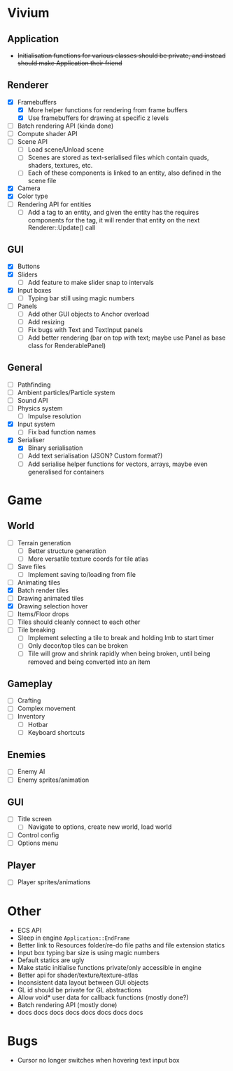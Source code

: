 # Vivium
## Application
- ~~Initialisation functions for various classes should be private, and instead should make Application their friend~~

## Renderer
- [x] Framebuffers
    - [x] More helper functions for rendering from frame buffers
    - [x] Use framebuffers for drawing at specific z levels
- [ ] Batch rendering API (kinda done)
- [ ] Compute shader API
- [ ] Scene API
    - [ ] Load scene/Unload scene
    - [ ] Scenes are stored as text-serialised files which contain quads, shaders, textures, etc.
    - [ ] Each of these components is linked to an entity, also defined in the scene file
- [x] Camera
- [x] Color type
- [ ] Rendering API for entities
    - [ ] Add a tag to an entity, and given the entity has the requires components for the tag, it will render that entity on the next Renderer::Update() call

## GUI
- [x] Buttons
- [x] Sliders
    - [ ] Add feature to make slider snap to intervals
- [x] Input boxes
    - [ ] Typing bar still using magic numbers
- [ ] Panels
    - [ ] Add other GUI objects to Anchor overload
    - [ ] Add resizing
    - [ ] Fix bugs with Text and TextInput panels
    - [ ] Add better rendering (bar on top with text; maybe use Panel as base class for RenderablePanel)

## General
- [ ] Pathfinding
- [ ] Ambient particles/Particle system
- [ ] Sound API
- [ ] Physics system
    - [ ] Impulse resolution
- [x] Input system
    - [ ] Fix bad function names
- [x] Serialiser
    - [x] Binary serialisation
    - [ ] Add text serialisation (JSON? Custom format?)
    - [ ] Add serialise helper functions for vectors, arrays, maybe even generalised for containers

# Game
## World
- [ ] Terrain generation
    - [ ] Better structure generation
    - [ ] More versatile texture coords for tile atlas
- [ ] Save files
    - [ ] Implement saving to/loading from file
- [ ] Animating tiles
- [x] Batch render tiles
- [ ] Drawing animated tiles
- [x] Drawing selection hover
- [ ] Items/Floor drops
- [ ] Tiles should cleanly connect to each other
- [ ] Tile breaking
    - [ ] Implement selecting a tile to break and holding lmb to start timer
    - [ ] Only decor/top tiles can be broken
    - [ ] Tile will grow and shrink rapidly when being broken, until being removed and being converted into an item

## Gameplay
- [ ] Crafting
- [ ] Complex movement
- [ ] Inventory
    - [ ] Hotbar
    - [ ] Keyboard shortcuts

## Enemies
- [ ] Enemy AI
- [ ] Enemy sprites/animation

## GUI
- [ ] Title screen
    - [ ] Navigate to options, create new world, load world
- [ ] Control config
- [ ] Options menu

## Player
- [ ] Player sprites/animations

# Other
- ECS API
- Sleep in engine `Application::EndFrame`
- Better link to Resources folder/re-do file paths and file extension statics
- Input box typing bar size is using magic numbers
- Default statics are ugly
- Make static initialise functions private/only accessible in engine
- Better api for shader/texture/texture-atlas
- Inconsistent data layout between GUI objects
- GL id should be private for GL abstractions
- Allow void* user data for callback functions (mostly done?)
- Batch rendering API (mostly done)
- docs docs docs docs docs docs docs docs

# Bugs
- Cursor no longer switches when hovering text input box